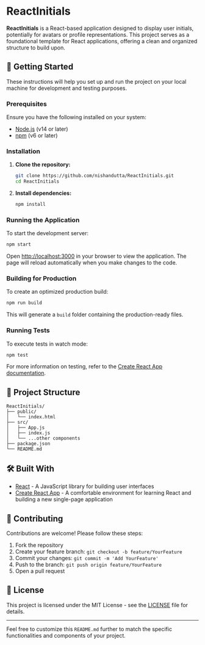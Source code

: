 # ReactInitials

**ReactInitials** is a React-based application designed to display user initials, potentially for avatars or profile representations. This project serves as a foundational template for React applications, offering a clean and organized structure to build upon.

## 🚀 Getting Started

These instructions will help you set up and run the project on your local machine for development and testing purposes.

### Prerequisites

Ensure you have the following installed on your system:

* [Node.js](https://nodejs.org/) (v14 or later)
* [npm](https://www.npmjs.com/) (v6 or later)

### Installation

1. **Clone the repository:**

   ```bash
   git clone https://github.com/nishandutta/ReactInitials.git
   cd ReactInitials
   ```

2. **Install dependencies:**

   ```bash
   npm install
   ```

### Running the Application

To start the development server:

```bash
npm start
```

Open [http://localhost:3000](http://localhost:3000) in your browser to view the application. The page will reload automatically when you make changes to the code.

### Building for Production

To create an optimized production build:

```bash
npm run build
```

This will generate a `build` folder containing the production-ready files.

### Running Tests

To execute tests in watch mode:

```bash
npm test
```

For more information on testing, refer to the [Create React App documentation](https://facebook.github.io/create-react-app/docs/running-tests).

## 📁 Project Structure

```
ReactInitials/
├── public/
│   └── index.html
├── src/
│   ├── App.js
│   ├── index.js
│   └── ...other components
├── package.json
└── README.md
```

## 🛠 Built With

* [React](https://reactjs.org/) - A JavaScript library for building user interfaces
* [Create React App](https://create-react-app.dev/) - A comfortable environment for learning React and building a new single-page application

## 🤝 Contributing

Contributions are welcome! Please follow these steps:

1. Fork the repository
2. Create your feature branch: `git checkout -b feature/YourFeature`
3. Commit your changes: `git commit -m 'Add YourFeature'`
4. Push to the branch: `git push origin feature/YourFeature`
5. Open a pull request

## 📄 License

This project is licensed under the MIT License - see the [LICENSE](LICENSE) file for details.

---

Feel free to customize this `README.md` further to match the specific functionalities and components of your project.
